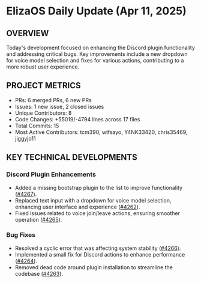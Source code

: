 # ElizaOS Daily Update (Apr 11, 2025)

## OVERVIEW 
Today's development focused on enhancing the Discord plugin functionality and addressing critical bugs. Key improvements include a new dropdown for voice model selection and fixes for various actions, contributing to a more robust user experience.

## PROJECT METRICS
- PRs: 6 merged PRs, 6 new PRs
- Issues: 1 new issue, 2 closed issues
- Unique Contributors: 8
- Code Changes: +55019/-4794 lines across 17 files
- Total Commits: 15
- Most Active Contributors: tcm390, wtfsayo, Y4NK33420, chris35469, jiggyjo11

## KEY TECHNICAL DEVELOPMENTS

### Discord Plugin Enhancements
- Added a missing bootstrap plugin to the list to improve functionality ([#4267](https://github.com/elizaos/eliza/pull/4267)).
- Replaced text input with a dropdown for voice model selection, enhancing user interface and experience ([#4262](https://github.com/elizaos/eliza/pull/4262)).
- Fixed issues related to voice join/leave actions, ensuring smoother operation ([#4265](https://github.com/elizaos/eliza/pull/4265)).

### Bug Fixes
- Resolved a cyclic error that was affecting system stability ([#4266](https://github.com/elizaos/eliza/pull/4266)).
- Implemented a small fix for Discord actions to enhance performance ([#4264](https://github.com/elizaos/eliza/pull/4264)).
- Removed dead code around plugin installation to streamline the codebase ([#4263](https://github.com/elizaos/eliza/pull/4263)).